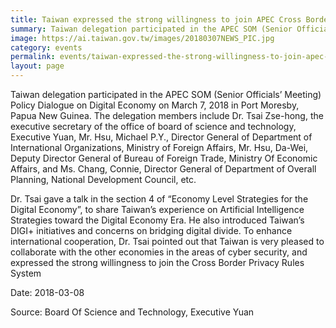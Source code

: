 ```yaml
---
title: Taiwan expressed the strong willingness to join APEC Cross Border Privacy Rules (CBPR) system
summary: Taiwan delegation participated in the APEC SOM (Senior Officials’ Meeting) Policy Dialogue on Digital Economy on March 7, 2018 in Port Moresby, Papua New Guinea.
image: https://ai.taiwan.gov.tw/images/20180307NEWS_PIC.jpg
category: events
permalink: events/taiwan-expressed-the-strong-willingness-to-join-apec-cross-border-privacy-rules-cbpr-system/
layout: page
---
```

Taiwan delegation participated in the APEC SOM (Senior Officials’ Meeting) Policy Dialogue on Digital Economy on March 7, 2018 in Port Moresby, Papua New Guinea. The delegation members include Dr. Tsai Zse-hong, the executive secretary of the office of board of science and technology, Executive Yuan, Mr. Hsu, Michael P.Y., Director General of Department of International Organizations, Ministry of Foreign Affairs, Mr. Hsu, Da-Wei, Deputy Director General of Bureau of Foreign Trade, Ministry Of Economic Affairs, and Ms. Chang, Connie, Director General of Department of Overall Planning, National Development Council, etc.

Dr. Tsai gave a talk in the section 4 of “Economy Level Strategies for the Digital Economy”, to share Taiwan’s experience on Artificial Intelligence Strategies toward the Digital Economy Era. He also introduced Taiwan’s DIGI+ initiatives and concerns on bridging digital divide. To enhance international cooperation, Dr. Tsai pointed out that Taiwan is very pleased to collaborate with the other economies in the areas of cyber security, and expressed the strong willingness to join the Cross Border Privacy Rules System

Date: 2018-03-08

Source: Board Of Science and Technology, Executive Yuan
